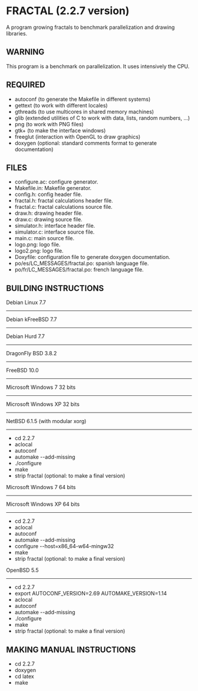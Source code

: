 FRACTAL (2.2.7 version)
=======================

A program growing fractals to benchmark parallelization and drawing libraries.

WARNING
-------

This program is a benchmark on parallelization. It uses intensively the CPU.

REQUIRED
--------

* autoconf (to generate the Makefile in different systems)
* gettext (to work with different locales)
* gthreads (to use multicores in shared memory machines)
* glib (extended utilities of C to work with data, lists, random numbers, ...)
* png (to work with PNG files)
* gtk+ (to make the interface windows)
* freeglut (interaction with OpenGL to draw graphics)
* doxygen (optional: standard comments format to generate documentation)

FILES
-----

* configure.ac: configure generator.
* Makefile.in: Makefile generator.
* config.h: config header file.
* fractal.h: fractal calculations header file.
* fractal.c: fractal calculations source file.
* draw.h: drawing header file.
* draw.c: drawing source file.
* simulator.h: interface header file.
* simulator.c: interface source file.
* main.c: main source file.
* logo.png: logo file.
* logo2.png: logo file.
* Doxyfile: configuration file to generate doxygen documentation.
* po/es/LC_MESSAGES/fractal.po: spanish language file.
* po/fr/LC_MESSAGES/fractal.po: french language file.

BUILDING INSTRUCTIONS
---------------------

Debian Linux 7.7
________________
Debian kFreeBSD 7.7
___________________
Debian Hurd 7.7
_______________
DragonFly BSD 3.8.2
___________________
FreeBSD 10.0
____________
Microsoft Windows 7 32 bits
___________________________
Microsoft Windows XP 32 bits
____________________________
NetBSD 6.1.5 (with modular xorg)
________________________________

* cd 2.2.7
* aclocal
* autoconf
* automake --add-missing
* ./configure
* make
* strip fractal (optional: to make a final version)

Microsoft Windows 7 64 bits
___________________________
Microsoft Windows XP 64 bits
____________________________

* cd 2.2.7
* aclocal
* autoconf
* automake --add-missing
* configure --host=x86_64-w64-mingw32
* make
* strip fractal (optional: to make a final version)

OpenBSD 5.5
___________

* cd 2.2.7
* export AUTOCONF_VERSION=2.69 AUTOMAKE_VERSION=1.14
* aclocal
* autoconf
* automake --add-missing
* ./configure
* make
* strip fractal (optional: to make a final version)

MAKING MANUAL INSTRUCTIONS
--------------------------

* cd 2.2.7
* doxygen
* cd latex
* make
